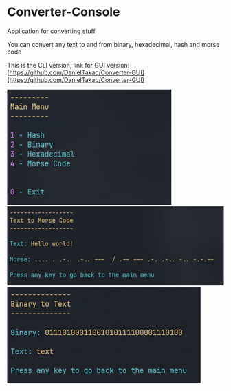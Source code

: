 # Converter-Console
Application for converting stuff

You can convert any text to and from binary, hexadecimal, hash and morse code

This is the CLI version, link for GUI version: [https://github.com/DanielTakac/Converter-GUI](https://github.com/DanielTakac/Converter-GUI)

![img1](img/converter-cli-img-1.png)
![img2](img/converter-cli-img-2.png)
![img3](img/converter-cli-img-3.png)
